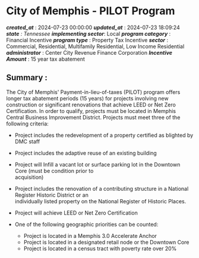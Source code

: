 # City of Memphis - PILOT Program 
 ***created_at*** : 2024-07-23 00:00:00 
 ***updated_at*** : 2024-07-23 18:09:24 
 ***state** : Tennessee 
 **implementing sector***: Local 
 ***program category*** : Financial Incentive 
 ***program type*** : Property Tax Incentive 
 ***sector*** : Commercial, Residential, Multifamily Residential, Low Income Residential 
 ***administrator*** : Center City Revenue Finance Corporation 
 ***Incentive Amount*** : 15 year tax abatement

 
 ## Summary : 
 The City of Memphis' Payment-in-lieu-of-taxes (PILOT) program offers longer
tax abatement periods (15 years) for projects involving new construction or
significant renovations that achieve LEED or Net Zero Certification. In order
to qualify, projects must be located in Memphis Central Business Improvement
District. Projects must meet three of the following criteria:

  * Project includes the redevelopment of a property certified as blighted by DMC staff

  * Project includes the adaptive reuse of an existing building
  * Project will Infill a vacant lot or surface parking lot in the Downtown Core (must be condition prior to  
acquisition)

  * Project includes the renovation of a contributing structure in a National Register Historic District or an  
individually listed property on the National Register of Historic Places.

  * Project will achieve LEED or Net Zero Certification
  * One of the following geographic priorities can be counted:
    * Project is located in a Memphis 3.0 Accelerate Anchor
    * Project is located in a designated retail node or the Downtown Core
    * Project is located in a census tract with poverty rate over 20%  
  
  
  

 
 